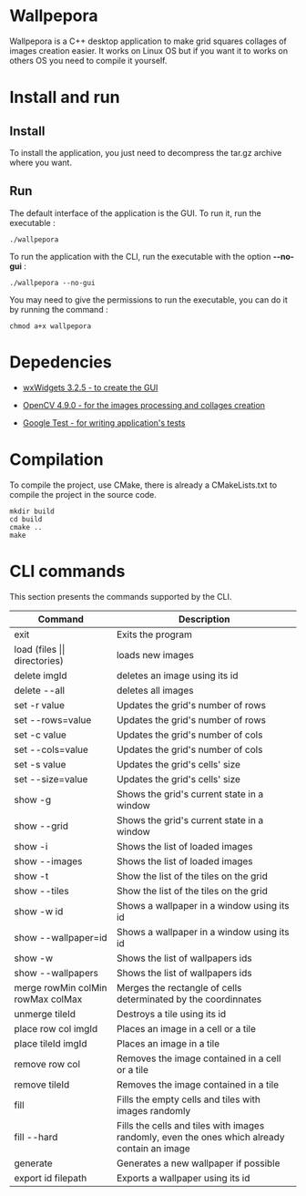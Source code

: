 # Wallpepora
Wallpepora is a C++ desktop application to make grid squares collages of images creation easier. It works on Linux OS but if you want it to works on
others OS you need to compile it yourself.

# Install and run 
## Install
To install the application, you just need to decompress the tar.gz archive where you want.

## Run
The default interface of the application is the GUI. To run it, run the executable :

    ./wallpepora

To run the application with the CLI, run the executable with the option **--no-gui** :

    ./wallpepora --no-gui

You may need to give the permissions to run the executable, you can do it by running the command :

    chmod a+x wallpepora

# Depedencies

* [wxWidgets 3.2.5 - to create the GUI](https://github.com/wxWidgets/wxWidgets)

* [OpenCV 4.9.0 - for the images processing and collages creation](https://github.com/opencv/opencv)

* [Google Test - for writing application's tests](https://github.com/google/googletest)

# Compilation

To compile the project, use CMake, there is already a CMakeLists.txt to compile the project in the source code.

    mkdir build
    cd build
    cmake ..
    make

# CLI commands
This section presents the commands supported by the CLI.

|Command | Description|
| --- | ---- |
|exit | Exits the program |
|load (files \|\| directories) | loads new images |
|delete imgId | deletes an image using its id |
|delete --all | deletes all images |
|set -r value| Updates the grid's number of rows |
|set --rows=value | Updates the grid's number of rows |
|set -c value | Updates the grid's number of cols |
|set --cols=value | Updates the grid's number of cols |
|set -s value | Updates the grid's cells' size |
|set --size=value | Updates the grid's cells' size |
|show -g | Shows the grid's current state in a window |
|show --grid | Shows the grid's current state in a window |
|show -i | Shows the list of loaded images |
|show --images| Shows the list of loaded images |
|show -t | Show the list of the tiles on the grid |
|show --tiles | Show the list of the tiles on the grid |
|show -w id | Shows a wallpaper in a window using its id |
|show --wallpaper=id | Shows a wallpaper in a window using its id |
|show -w | Shows the list of wallpapers ids |
|show --wallpapers | Shows the list of wallpapers ids |
|merge rowMin colMin rowMax colMax | Merges the rectangle of cells determinated by the coordinnates |
|unmerge tileId | Destroys a tile using its id |
|place row col imgId | Places an image in a cell or a tile |
|place tileId imgId | Places an image in a tile |
|remove row col | Removes the image contained in a cell or a tile |
remove tileId | Removes the image contained in a tile |
|fill | Fills the empty cells and tiles with images randomly |
|fill --hard | Fills the cells and tiles with images randomly, even the ones which already contain an image |
|generate | Generates a new wallpaper if possible |
|export id filepath | Exports a wallpaper using its id |

